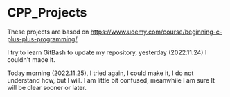 # CPP_Projects

These projects are based on https://www.udemy.com/course/beginning-c-plus-plus-programming/

I try to learn GitBash to update my repository, yesterday (2022.11.24) I couldn't made it.

Today morning (2022.11.25), I tried again, I could make it, I do not understand how, but I will. I am little bit confused, meanwhile I am sure It will be clear sooner or later.
